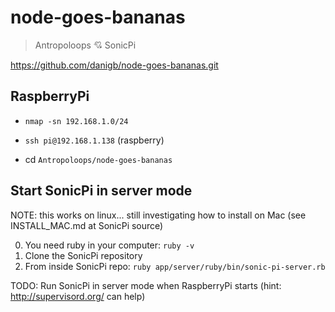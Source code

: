 # node-goes-bananas

> Antropoloops 💘 SonicPi

https://github.com/danigb/node-goes-bananas.git

## RaspberryPi

* `nmap -sn 192.168.1.0/24`
* `ssh pi@192.168.1.138` (raspberry)

* cd `Antropoloops/node-goes-bananas`

## Start SonicPi in server mode

NOTE: this works on linux... still investigating how to install on Mac (see INSTALL_MAC.md at SonicPi source)

0.  You need ruby in your computer: `ruby -v`
1.  Clone the SonicPi repository
1.  From inside SonicPi repo: `ruby app/server/ruby/bin/sonic-pi-server.rb`

TODO: Run SonicPi in server mode when RaspberryPi starts (hint: http://supervisord.org/ can help)
